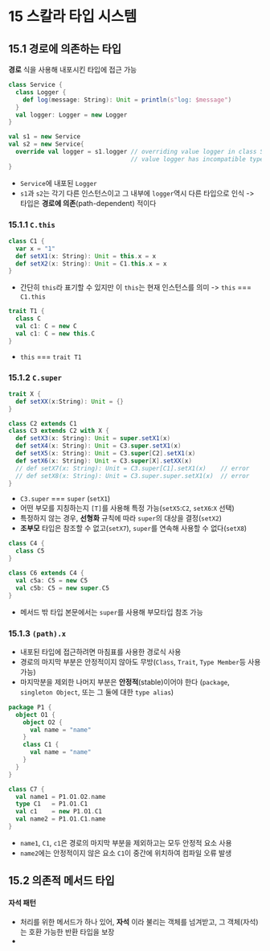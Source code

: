 # 15 스칼라 타입 시스템

## 15.1 경로에 의존하는 타입
**경로** 식을 사용해 내포시킨 타입에 접근 가능

```scala
class Service {
  class Logger {
    def log(message: String): Unit = println(s"log: $message")
  }
  val logger: Logger = new Logger
}

val s1 = new Service
val s2 = new Service{
  override val logger = s1.logger // overriding value logger in class Service of the `this.Logger`;
                                  // value logger has incompatible type.
}
```
- `Service`에 내포된 `Logger`
- `s1`과 `s2`는 각기 다른 인스턴스이고 그 내부에 `logger`역시 다른 타입으로 인식
  -> 타입은 **경로에 의존**(path-dependent) 적이다

### 15.1.1 `C.this`
```scala
class C1 {
  var x = "1"
  def setX1(x: String): Unit = this.x = x
  def setX2(x: String): Unit = C1.this.x = x
}
```
- 간단히 `this`라 표기할 수 있지만 이 `this`는 현재 인스턴스를 의미 -> `this` === `C1.this`

```scala
trait T1 {
  class C
  val c1: C = new C
  val c1: C = new this.C
}  
```
- `this` === `trait T1`

### 15.1.2 `C.super`
```scala
trait X {
  def setXX(x:String): Unit = {}
}

class C2 extends C1
class C3 extends C2 with X {
  def setX3(x: String): Unit = super.setX1(x)
  def setX4(x: String): Unit = C3.super.setX1(x)
  def setX5(x: String): Unit = C3.super[C2].setX1(x)
  def setX6(x: String): Unit = C3.super[X].setXX(x)
  // def setX7(x: String): Unit = C3.super[C1].setX1(x)    // error
  // def setX8(x: String): Unit = C3.super.super.setX1(x)  // error
}
```
- `C3.super` === `super` (`setX1`)
- 어떤 부모를 지칭하는지 `[T]`를 사용해 특정 가능(`setX5`:`C2`, `setX6`:`X` 선택)
- 특정하지 않는 경우, **선형화** 규칙에 따라 `super`의 대상을 결정(`setX2`)
- **조부모** 타입은 참조할 수 없고(`setX7`), `super`를 연속해 사용할 수 없다(`setX8`)

```scala
class C4 {
  class C5
}

class C6 extends C4 {
  val c5a: C5 = new C5
  val c5b: C5 = new super.C5
}
```
- 메서드 밖 타입 본문에서는 `super`를 사용해 부모타입 참조 가능

### 15.1.3 `(path).x`
- 내포된 타입에 접근하려면 마침표를 사용한 경로식 사용
- 경로의 마지막 부분은 안정적이지 않아도 무방(`Class`, `Trait`, `Type Member`등 사용 가능)
- 마지막분을 제외한 나머지 부분은 **안정적**(stable)이어야 한다 (`package`, `singleton Object`, 또는 그 둘에 대한 `type alias`)

```scala
package P1 {
  object O1 {
    object O2 {
      val name = "name"
    }
    class C1 {
      val name = "name"
    }
  }
}

class C7 {
  val name1 = P1.O1.O2.name
  type C1   = P1.O1.C1
  val c1    = new P1.O1.C1
  val name2 = P1.O1.C1.name
}
```
- `name1`, `C1`, `c1`은 경로의 마지막 부분을 제외하고는 모두 안정적 요소 사용
- `name2`에는 안정적이지 않은 요소 `C1`이 중간에 위치하여 컴파일 오류 발생


## 15.2 의존적 메서드 타입

#### 자석 패턴
- 처리를 위한 메서드가 하나 있어, **자석** 이라 불리는 객체를 넘겨받고, 그 객체(자석)는 호환 가능한 반환 타입을 보장 
-


